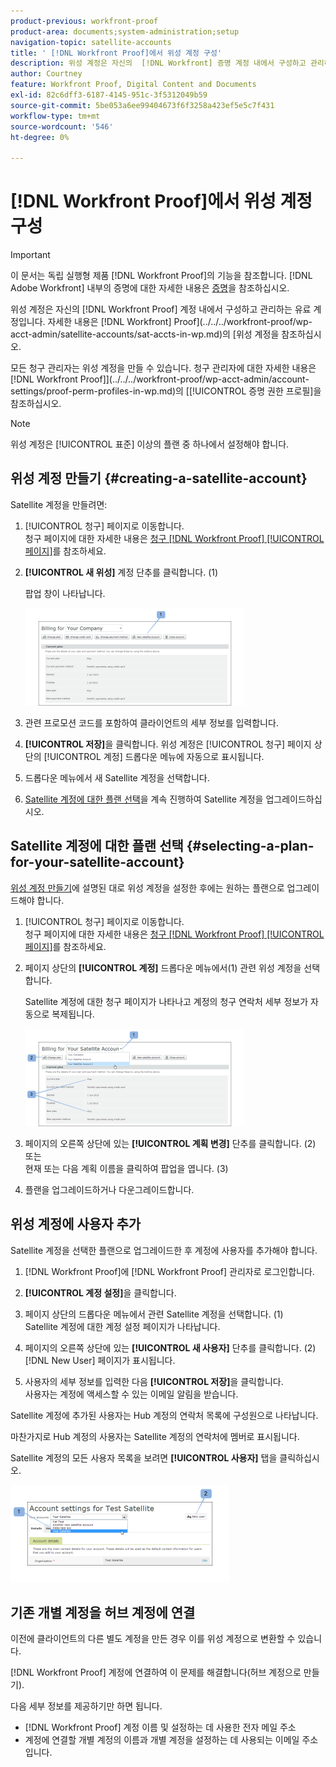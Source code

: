 ```yaml
---
product-previous: workfront-proof
product-area: documents;system-administration;setup
navigation-topic: satellite-accounts
title: ' [!DNL Workfront Proof]에서 위성 계정 구성'
description: 위성 계정은 자신의  [!DNL Workfront] 증명 계정 내에서 구성하고 관리하는 유료 계정입니다. 자세한 내용은 " [!DNL Workfront] Proof의 위성 계정"을 참조하십시오.
author: Courtney
feature: Workfront Proof, Digital Content and Documents
exl-id: 82c6dff3-6187-4145-951c-3f5312049b59
source-git-commit: 5be053a6ee99404673f6f3258a423ef5e5c7f431
workflow-type: tm+mt
source-wordcount: '546'
ht-degree: 0%

---
```


# [!DNL Workfront Proof]에서 위성 계정 구성

>[!IMPORTANT]
>
>이 문서는 독립 실행형 제품 [!DNL Workfront Proof]의 기능을 참조합니다. [!DNL Adobe Workfront] 내부의 증명에 대한 자세한 내용은 [증명](../../../review-and-approve-work/proofing/proofing.md)을 참조하십시오.

위성 계정은 자신의 [!DNL Workfront Proof] 계정 내에서 구성하고 관리하는 유료 계정입니다. 자세한 내용은  [!DNL Workfront] Proof](../../../workfront-proof/wp-acct-admin/satellite-accounts/sat-accts-in-wp.md)의 [위성 계정을 참조하십시오.

모든 청구 관리자는 위성 계정을 만들 수 있습니다. 청구 관리자에 대한 자세한 내용은  [!DNL Workfront Proof]](../../../workfront-proof/wp-acct-admin/account-settings/proof-perm-profiles-in-wp.md)의 [[!UICONTROL 증명 권한 프로필]을 참조하십시오.

>[!NOTE]
>
> 위성 계정은 [!UICONTROL 표준] 이상의 플랜 중 하나에서 설정해야 합니다.

## 위성 계정 만들기 {#creating-a-satellite-account}

Satellite 계정을 만들려면:

1. [!UICONTROL 청구] 페이지로 이동합니다.\
   청구 페이지에 대한 자세한 내용은 [청구 [!DNL Workfront Proof] [!UICONTROL 페이지]](../../../workfront-proof/wp-billingsettings/manage-your-billing/wp-billing-page.md)를 참조하세요.

1. **[!UICONTROL 새 위성]** 계정 단추를 클릭합니다. (1)

   팝업 창이 나타납니다.

   ![New_Satellite_Account.png](assets/new-satellite-account-350x156.png)

1. 관련 프로모션 코드를 포함하여 클라이언트의 세부 정보를 입력합니다.
1. **[!UICONTROL 저장]**&#x200B;을 클릭합니다. 위성 계정은 [!UICONTROL 청구] 페이지 상단의 [!UICONTROL 계정] 드롭다운 메뉴에 자동으로 표시됩니다.
1. 드롭다운 메뉴에서 새 Satellite 계정을 선택합니다.
1. [Satellite 계정에 대한 플랜 선택](#selecting-a-plan-for-your-satellite-account)을 계속 진행하여 Satellite 계정을 업그레이드하십시오.

## Satellite 계정에 대한 플랜 선택 {#selecting-a-plan-for-your-satellite-account}

[위성 계정 만들기](#creating-a-satellite-account)에 설명된 대로 위성 계정을 설정한 후에는 원하는 플랜으로 업그레이드해야 합니다.

1. [!UICONTROL 청구] 페이지로 이동합니다.\
   청구 페이지에 대한 자세한 내용은 [청구 [!DNL Workfront Proof] [!UICONTROL 페이지]](../../../workfront-proof/wp-billingsettings/manage-your-billing/wp-billing-page.md)를 참조하세요.

1. 페이지 상단의 **[!UICONTROL 계정]** 드롭다운 메뉴에서(1) 관련 위성 계정을 선택합니다.

   Satellite 계정에 대한 청구 페이지가 나타나고 계정의 청구 연락처 세부 정보가 자동으로 복제됩니다.

   ![Satellite_Account_Change_Plan.png](assets/satellite-account-change-plan-350x156.png)

1. 페이지의 오른쪽 상단에 있는 **[!UICONTROL 계획 변경]** 단추를 클릭합니다. (2)\
   또는\
   현재 또는 다음 계획 이름을 클릭하여 팝업을 엽니다. (3)

1. 플랜을 업그레이드하거나 다운그레이드합니다.

## 위성 계정에 사용자 추가

Satellite 계정을 선택한 플랜으로 업그레이드한 후 계정에 사용자를 추가해야 합니다.

1. [!DNL Workfront Proof]에 [!DNL Workfront Proof] 관리자로 로그인합니다.
1. **[!UICONTROL 계정 설정]**&#x200B;을 클릭합니다.
1. 페이지 상단의 드롭다운 메뉴에서 관련 Satellite 계정을 선택합니다. (1)\
   Satellite 계정에 대한 계정 설정 페이지가 나타납니다.
1. 페이지의 오른쪽 상단에 있는 **[!UICONTROL 새 사용자]** 단추를 클릭합니다. (2)\
   [!DNL New User] 페이지가 표시됩니다.

1. 사용자의 세부 정보를 입력한 다음 **[!UICONTROL 저장]**&#x200B;을 클릭합니다.\
   사용자는 계정에 액세스할 수 있는 이메일 알림을 받습니다.

Satellite 계정에 추가된 사용자는 Hub 계정의 연락처 목록에 구성원으로 나타납니다.

마찬가지로 Hub 계정의 사용자는 Satellite 계정의 연락처에 멤버로 표시됩니다.

Satellite 계정의 모든 사용자 목록을 보려면 **[!UICONTROL 사용자]** 탭을 클릭하십시오.

![SA_New_User.png](assets/sa-new-user-350x156.png)

## 기존 개별 계정을 허브 계정에 연결

이전에 클라이언트의 다른 별도 계정을 만든 경우 이를 위성 계정으로 변환할 수 있습니다.

[!DNL Workfront Proof] 계정에 연결하여 이 문제를 해결합니다(허브 계정으로 만들기).

다음 세부 정보를 제공하기만 하면 됩니다.

* [!DNL Workfront Proof] 계정 이름 및 설정하는 데 사용한 전자 메일 주소
* 계정에 연결할 개별 계정의 이름과 개별 계정을 설정하는 데 사용되는 이메일 주소입니다.
